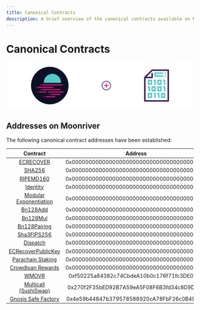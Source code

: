 ```yaml
---
title: Canonical Contracts
description: A brief overview of the canonical contracts available on Moonriver.
---
```


# Canonical Contracts

![Staking Moonbeam Banner](/images/canonical-contracts/canonical-contracts-banner.png)

## Addresses on Moonriver

The following canonical contract addresses have been established:

|                                                                Contract                                                                |                   Address                  |
|:--------------------------------------------------------------------------------------------------------------------------------------:|:------------------------------------------:|
|                               [ECRECOVER](/builders/tools/precompiles/#verify-signatures-with-ecrecover/)                              | 0x0000000000000000000000000000000000000001 |
|                                       [SHA256](/builders/tools/precompiles/#hashing-with-sha256/)                                      | 0x0000000000000000000000000000000000000002 |
|                                   [RIPEMD160](/builders/tools/precompiles/#hashing-with-ripemd-160/)                                   | 0x0000000000000000000000000000000000000003 |
|                                     [Identity](/builders/tools/precompiles/#the-identity-function/)                                    | 0x0000000000000000000000000000000000000004 |
|                             [Modular Exponentiation](/builders/tools/precompiles/#modular-exponentiation/)                             | 0x0000000000000000000000000000000000000005 |
|               [Bn128Add](https://paritytech.github.io/frontier/rustdocs/pallet_evm_precompile_bn128/struct.Bn128Add.html)              | 0x0000000000000000000000000000000000000006 |
|               [Bn128Mul](https://paritytech.github.io/frontier/rustdocs/pallet_evm_precompile_bn128/struct.Bn128Mul.html)              | 0x0000000000000000000000000000000000000007 |
|           [Bn128Pairing](https://paritytech.github.io/frontier/rustdocs/pallet_evm_precompile_bn128/struct.Bn128Pairing.html)          | 0x0000000000000000000000000000000000000008 |
|          [Sha3FIPS256](https://paritytech.github.io/frontier/rustdocs/pallet_evm_precompile_sha3fips/struct.Sha3FIPS256.html)          | 0x0000000000000000000000000000000000000400 |
|             [Dispatch](https://paritytech.github.io/frontier/rustdocs/pallet_evm_precompile_dispatch/struct.Dispatch.html)             | 0x0000000000000000000000000000000000000401 |
|    [ECRecoverPublicKey](https://paritytech.github.io/frontier/rustdocs/pallet_evm_precompile_simple/struct.ECRecoverPublicKey.html)    | 0x0000000000000000000000000000000000000402 |
|        [Parachain Staking](https://github.com/PureStake/moonbeam/blob/master/precompiles/parachain-staking/StakingInterface.sol)       | 0x0000000000000000000000000000000000000800 |
|       [Crowdloan Rewards](https://github.com/PureStake/moonbeam/blob/master/precompiles/crowdloan-rewards/CrowdloanInterface.sol)      | 0x0000000000000000000000000000000000000801 |
|         [WMOVR](https://blockscout.moonriver.moonbeam.network/address/0xf50225a84382c74CbdeA10b0c176f71fc3DE0C4d/transactions)         | 0xf50225a84382c74CbdeA10b0c176f71fc3DE0C4d |
| [Multicall (SushiSwap)](https://blockscout.moonriver.moonbeam.network/address/0x270f2F35bED92B7A59eA5F08F6B3fd34c8D9D9b5/transactions) | 0x270f2F35bED92B7A59eA5F08F6B3fd34c8D9D9b5 |
|  [Gnosis Safe Factory](https://blockscout.moonriver.moonbeam.network/address/0x4e59b44847b379578588920cA78FbF26c0B4956C/transactions)  | 0x4e59b44847b379578588920cA78FbF26c0B4956C |